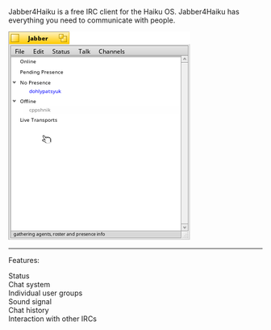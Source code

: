 Jabber4Haiku is a free IRC client for the Haiku OS. Jabber4Haiku has everything you need to communicate with people.

![Screenshot](Jabber4Haiku.png)

<hr></hr>
Features:

Status<br>
Chat system<br>
Individual user groups<br>
Sound signal<br>
Chat history<br>
Interaction with other IRCs<br>
